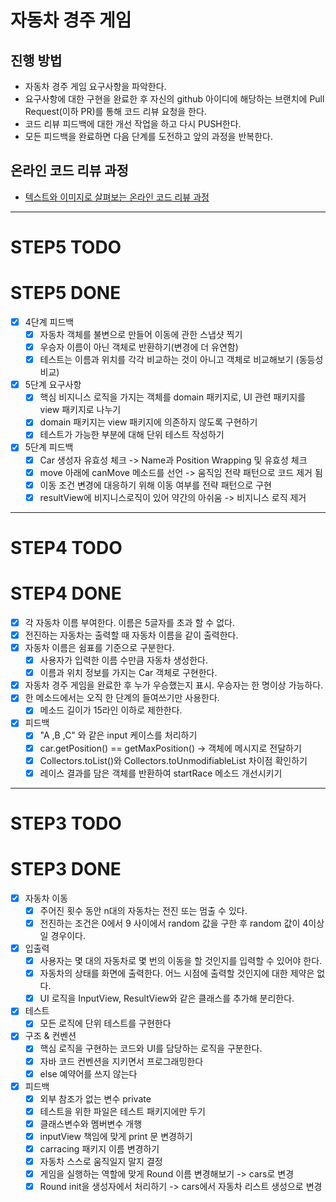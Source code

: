 # 자동차 경주 게임
## 진행 방법
* 자동차 경주 게임 요구사항을 파악한다.
* 요구사항에 대한 구현을 완료한 후 자신의 github 아이디에 해당하는 브랜치에 Pull Request(이하 PR)를 통해 코드 리뷰 요청을 한다.
* 코드 리뷰 피드백에 대한 개선 작업을 하고 다시 PUSH한다.
* 모든 피드백을 완료하면 다음 단계를 도전하고 앞의 과정을 반복한다.

## 온라인 코드 리뷰 과정
* [텍스트와 이미지로 살펴보는 온라인 코드 리뷰 과정](https://github.com/next-step/nextstep-docs/tree/master/codereview)

---

# STEP5 TODO
# STEP5 DONE
- [x] 4단계 피드백
  - [x] 자동차 객체를 불변으로 만들어 이동에 관한 스냅샷 찍기
  - [x] 우승자 이름이 아닌 객체로 반환하기(변경에 더 유연함)
  - [x] 테스트는 이름과 위치를 각각 비교하는 것이 아니고 객체로 비교해보기 (동등성 비교)
- [x] 5단계 요구사항
  - [x] 핵심 비지니스 로직을 가지는 객체를 domain 패키지로, UI 관련 패키지를 view 패키지로 나누기
  - [x] domain 패키지는 view 패키지에 의존하지 않도록 구현하기
  - [x] 테스트가 가능한 부분에 대해 단위 테스트 작성하기
- [x] 5단계 피드백
  - [x] Car 생성자 유효성 체크 -> Name과 Position Wrapping 및 유효성 체크
  - [x] move 아래에 canMove 메소드를 선언 -> 움직임 전략 패턴으로 코드 제거 됨
  - [x] 이동 조건 변경에 대응하기 위해 이동 여부를 전략 패턴으로 구현
  - [x] resultView에 비지니스로직이 있어 약간의 아쉬움 -> 비지니스 로직 제거
---
# STEP4 TODO
# STEP4 DONE
- [x] 각 자동차 이름 부여한다. 이름은 5글자를 초과 할 수 없다.
- [x] 전진하는 자동차는 출력할 때 자동차 이름을 같이 출력한다.
- [x] 자동차 이름은 쉼표를 기준으로 구분한다.
  - [x] 사용자가 입력한 이름 수만큼 자동차 생성한다.
  - [x] 이름과 위치 정보를 가지는 Car 객체로 구현한다.
- [x] 자동차 경주 게임을 완료한 후 누가 우승했는지 표시. 우승자는 한 명이상 가능하다.
- [x] 한 메소드에서는 오직 한 단계의 들여쓰기만 사용한다.
  - [x] 메소드 길이가 15라인 이하로 제한한다.
- [x] 피드백
  - [x] "A  ,B  ,C" 와 같은 input 케이스를 처리하기
  - [x]  car.getPosition() == getMaxPosition() -> 객체에 메시지로 전달하기
  - [x] Collectors.toList()와 Collectors.toUnmodifiableList 차이점 확인하기
  - [x] 레이스 결과를 담은 객체를 반환하여 startRace 메소드 개선시키기
--- 
# STEP3 TODO
# STEP3 DONE
- [x] 자동차 이동
  - [x] 주어진 횟수 동안 n대의 자동차는 전진 또는 멈출 수 있다.
  - [x] 전진하는 조건은 0에서 9 사이에서 random 값을 구한 후 random 값이 4이상일 경우이다.
- [x] 입출력
  - [x] 사용자는 몇 대의 자동차로 몇 번의 이동을 할 것인지를 입력할 수 있어야 한다.
  - [x] 자동차의 상태를 화면에 출력한다. 어느 시점에 출력할 것인지에 대한 제약은 없다.
  - [x] UI 로직을 InputView, ResultView와 같은 클래스를 추가해 분리한다.
- [x] 테스트
  - [x] 모든 로직에 단위 테스트를 구현한다
- [x] 구조 & 컨벤션
  - [x] 핵심 로직을 구현하는 코드와 UI를 담당하는 로직을 구분한다.
  - [x] 자바 코드 컨벤션을 지키면서 프로그래밍한다
  - [x] else 예약어를 쓰지 않는다
- [x] 피드백
  - [x] 외부 참조가 없는 변수 private
  - [x] 테스트을 위한 파일은 테스트 패키지에만 두기 
  - [x] 클래스변수와 멤버변수 개행 
  - [x] inputView 책임에 맞게 print 문 변경하기
  - [x] carracing 패키지 이름 변경하기
  - [x] 자동차 스스로 움직일지 말지 결정
  - [x] 게임을 실행하는 역할에 맞게 Round 이름 변경해보기 -> cars로 변경
  - [x] Round init을 생성자에서 처리하기 -> cars에서 자동차 리스트 생성으로 변경 
